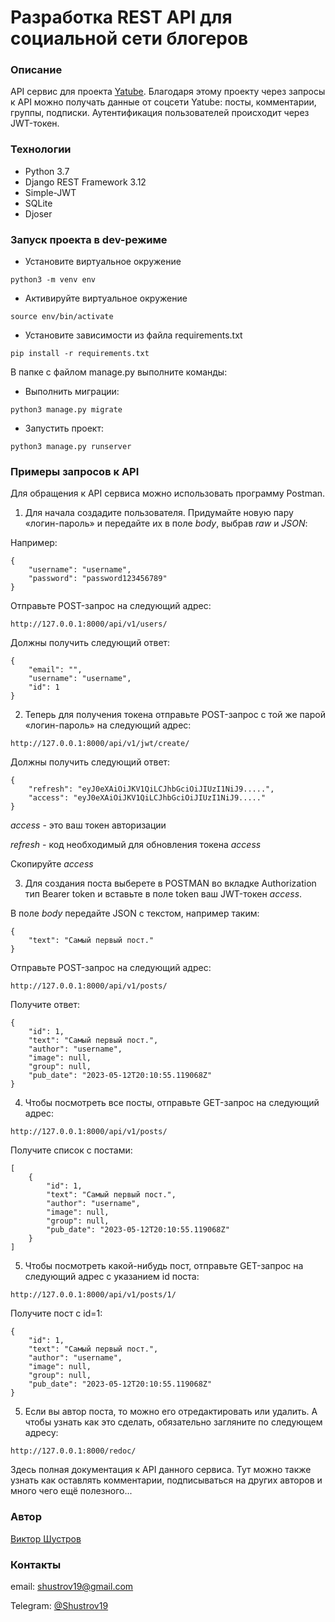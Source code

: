 # Разработка REST API для социальной сети блогеров
### Описание 
API сервис для проекта [Yatube](https://github.com/shustrov19/hw05_final). Благодаря этому проекту через запросы к API можно получать данные от соцсети Yatube: посты, комментарии, группы, подписки. Аутентификация пользователей происходит через JWT-токен.
### Технологии 

- Python 3.7
- Django REST Framework 3.12
- Simple-JWT
- SQLite
- Djoser

### Запуск проекта в dev-режиме 
- Установите виртуальное окружение

```
python3 -m venv env
```

- Активируйте виртуальное окружение

```
source env/bin/activate
```

- Установите зависимости из файла requirements.txt

```
pip install -r requirements.txt
``` 

В папке с файлом manage.py выполните команды: 

- Выполнить миграции:

```
python3 manage.py migrate
```

- Запустить проект:

```
python3 manage.py runserver
```

### Примеры запросов к API

Для обращения к API сервиса можно использовать программу Postman.

1. Для начала создадите пользователя. Придумайте новую пару «логин-пароль» и передайте их в поле *body*, выбрав *raw* и *JSON*:

Например:

```
{
    "username": "username",
    "password": "password123456789"
}
```

Отправьте POST-запрос на следующий адрес:

```
http://127.0.0.1:8000/api/v1/users/
```

Должны получить следующий ответ:

```
{
    "email": "",
    "username": "username",
    "id": 1
}
```

2. Теперь для получения токена отправьте POST-запрос с той же парой «логин-пароль» на следующий адрес:

```
http://127.0.0.1:8000/api/v1/jwt/create/
```

Должны получить следующий ответ:

```
{
    "refresh": "eyJ0eXAiOiJKV1QiLCJhbGciOiJIUzI1NiJ9.....",
    "access": "eyJ0eXAiOiJKV1QiLCJhbGciOiJIUzI1NiJ9....."
}
```

*access* - это ваш токен авторизации

*refresh* - код необходимый для обновления токена *access*

Скопируйте *access*

3. Для создания поста выберете в POSTMAN во вкладке Authorization тип Bearer token и вставьте в поле token ваш JWT-токен  *access*.

В поле *body* передайте JSON c текстом, например таким:

```
{
    "text": "Самый первый пост."
}
```
Отправьте POST-запрос на следующий адрес:

```
http://127.0.0.1:8000/api/v1/posts/
```
Получите ответ:

```
{
    "id": 1,
    "text": "Самый первый пост.",
    "author": "username",
    "image": null,
    "group": null,
    "pub_date": "2023-05-12T20:10:55.119068Z"
}
```

4. Чтобы посмотреть все посты, отправьте GET-запрос на следующий адрес:

```
http://127.0.0.1:8000/api/v1/posts/
```

Получите список с постами:

```
[
    {
        "id": 1,
        "text": "Самый первый пост.",
        "author": "username",
        "image": null,
        "group": null,
        "pub_date": "2023-05-12T20:10:55.119068Z"
    }
]
```
5. Чтобы посмотреть какой-нибудь  пост, отправьте GET-запрос на следующий адрес с указанием id поста:

```
http://127.0.0.1:8000/api/v1/posts/1/
```

Получите пост с id=1:

```
{
    "id": 1,
    "text": "Самый первый пост.",
    "author": "username",
    "image": null,
    "group": null,
    "pub_date": "2023-05-12T20:10:55.119068Z"
}
```
5. Если вы автор поста, то можно его отредактировать или удалить. А чтобы узнать как это сделать, обязательно загляните по следующем адресу:

```
http://127.0.0.1:8000/redoc/
```

Здесь полная документация к API данного сервиса. Тут можно также узнать как оставлять комментарии, подписываться на других авторов и много чего ещё полезного...

### Автор 
[Виктор Шустров](https://github.com/shustrov19)

### Контакты
email: shustrov19@gmail.com

Telegram: [@Shustrov19](https://t.me/Shustrov19)

